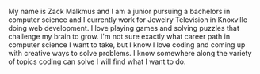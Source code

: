 My name is Zack Malkmus and I am a junior pursuing a bachelors in computer science and I currently work for Jewelry Television in Knoxville doing web development. I love playing games and solving puzzles that challenge my brain to grow. I'm not sure exactly what career path in computer science I want to take, but I know I love coding and coming up with creative ways to solve problems. I know somewhere along the variety of topics coding can solve I will find what I want to do. 
